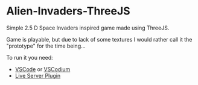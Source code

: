 # Alien-Invaders-ThreeJS

Simple 2.5 D Space Invaders inspired game made using ThreeJS.

Game is playable, but due to lack of some textures I would rather call it the "prototype" for the time being...

To run it you need:
- [VSCode](https://code.visualstudio.com/) or [VSCodium](https://vscodium.com/)
- [Live Server Plugin](https://marketplace.visualstudio.com/items?itemName=ritwickdey.LiveServer)
